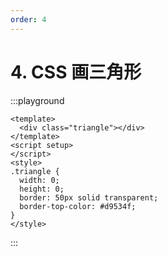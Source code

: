 ```yaml
---
order: 4
---
```

# 4. CSS 画三角形

:::playground

```vue
<template>
  <div class="triangle"></div>
</template>
<script setup>
</script>
<style>
.triangle {
  width: 0;
  height: 0;
  border: 50px solid transparent;
  border-top-color: #d9534f;
}
</style>
```
:::

